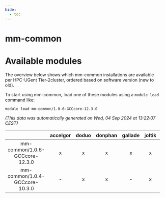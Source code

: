 ```yaml
---
hide:
  - toc
---
```


mm-common
=========

# Available modules


The overview below shows which mm-common installations are available per HPC-UGent Tier-2cluster, ordered based on software version (new to old).

To start using mm-common, load one of these modules using a `module load` command like:

```shell
module load mm-common/1.0.6-GCCcore-12.3.0
```

*(This data was automatically generated on Wed, 04 Sep 2024 at 13:22:07 CEST)*  

| |accelgor|doduo|donphan|gallade|joltik|shinx|skitty|
| :---: | :---: | :---: | :---: | :---: | :---: | :---: | :---: |
|mm-common/1.0.6-GCCcore-12.3.0|x|x|x|x|x|x|x|
|mm-common/1.0.4-GCCcore-10.3.0|-|x|x|-|x|-|x|
